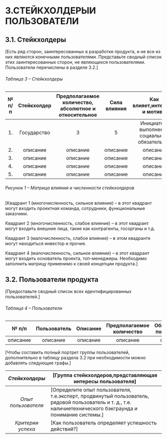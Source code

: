 # 3.СТЕЙКХОЛДЕРЫИ ПОЛЬЗОВАТЕЛИ
## 3.1. Стейкхолдеры
[Есть ряд сторон, заинтересованных в разработке продукта, и не все из них являются
конечными пользователями. Представьте сводный список этих заинтересованных сторон,
не являющихся пользователями. Пользователи перечислены в разделе 3.2.]
###### Таблица 3 – Стейкхолдеры

|**№ п/п**| **Стейкхолдер**|**Предполагаемое количество, абсолютное и относительное**|**Сила влияния**|**Как влияет,интересы и мотивы**|
|:------: | :-----: | :-----: | :----: | :----:|
|1. | Государство| 3 | 5 | Инициатор,  выполнение социальных обязательств | 
|2. | описание| описание | описание | описание | 
|3. | описание| описание | описание | описание | 
|4. | описание| описание | описание | описание | 
|5. | описание| описание | описание | описание | 
 

###### Рисунок 1 – Матрица влияния и численности стейкхолдеров

[Квадрант 1 (многочисленность, сильное влияние) – в этот квадрант могут входить
проектная команда, сотрудники, функциональные заказчики.

Квадрант 2 (многочисленность, слабое влияние) – в этот квадрант могут входить внешние
лица, такие как контрагенты, госорганы и т.д.

Квадрант 3 (малочисленность, слабое влияние) – в этом квадранте могут находиться
инвестор и прочие.

Квадрант 4 (малочисленность, сильное влияние) – в этот квадрант могут входить
основатель проекта, топ-менеджеры.
Необходимо заполнить матрицу применимо к своей концепции продукта.]

## 3.2. Пользователи продукта
[Предоставьте сводный список всех идентифицированных пользователей.]
###### Таблица 4 – Пользователи

|**№ п/п**| **Пользователь**|**Описание**|**Предполагаемое количество**|**Обязанности/потребности**|
|:------: | :-----: | :-----: | :----: | :----:|
|описание | описание| описание | описание | описание | 

[Чтобы составить полный портрет группы пользователей, дополнительно в таблицу
раздела 3.2 при необходимости можно добавлять следующие графы.]


*Стейкхолдеры* | [Группа стейкхолдеров,представляющая интересы пользователя]  
:------:|-------
*Опыт пользователя* | [Определите опыт пользователя, т.е.эксперт, продвинутый пользователь, рядовой пользователь и т. д., т.е. наличиетехнического бэкграунда и понимание системы.]
*Критерии успеха*| [Как пользователь определяет успешность действий?]
